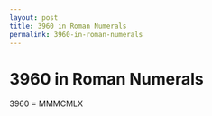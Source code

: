 ```yaml
---
layout: post
title: 3960 in Roman Numerals
permalink: 3960-in-roman-numerals
---
```


# 3960 in Roman Numerals

3960 = MMMCMLX
